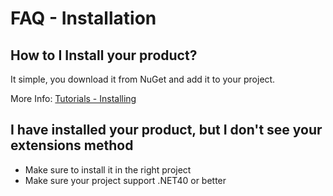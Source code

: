 # FAQ - Installation

## How to I Install your product?
It simple, you download it from NuGet and add it to your project.

More Info: [Tutorials - Installing](/installing)

## I have installed your product, but I don't see your extensions method
- Make sure to install it in the right project
- Make sure your project support .NET40 or better
